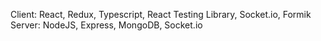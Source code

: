 Client: React, Redux, Typescript, React Testing Library, Socket.io, Formik
Server: NodeJS, Express, MongoDB, Socket.io
